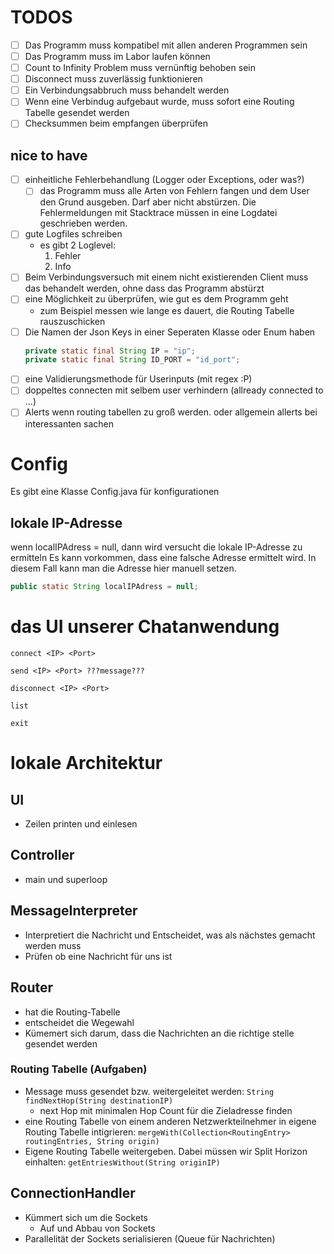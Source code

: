# TODOS
- [ ] Das Programm muss kompatibel mit allen anderen Programmen sein
- [ ] Das Programm muss im Labor laufen können
- [ ] Count to Infinity Problem muss vernünftig behoben sein
- [ ] Disconnect muss zuverlässig funktionieren
- [ ] Ein Verbindungsabbruch muss behandelt werden
- [ ] Wenn eine Verbindug aufgebaut wurde, muss sofort eine Routing Tabelle gesendet werden
- [ ] Checksummen beim empfangen überprüfen
## nice to have
- [ ] einheitliche Fehlerbehandlung (Logger oder Exceptions, oder was?)
	- [ ] das Programm muss alle Arten von Fehlern fangen und dem User den Grund ausgeben. Darf aber nicht abstürzen. Die Fehlermeldungen mit Stacktrace müssen in eine Logdatei geschrieben werden.
- [ ] gute Logfiles schreiben
	- es gibt 2 Loglevel:
		1. Fehler
		2. Info
- [ ] Beim Verbindungsversuch mit einem nicht existierenden Client muss das behandelt werden, ohne dass das Programm abstürzt
- [ ] eine Möglichkeit zu überprüfen, wie gut es dem Programm geht
	- zum Beispiel messen wie lange es dauert, die Routing Tabelle rauszuschicken
- [ ] Die Namen der Json Keys in einer Seperaten Klasse oder Enum haben
	```java
	private static final String IP = "ip";
	private static final String ID_PORT = "id_port";
	```
- [ ] eine Validierungsmethode für Userinputs (mit regex :P)
- [ ] doppeltes connecten mit selbem user verhindern (allready connected to ...)
- [ ] Alerts wenn routing tabellen zu groß werden. oder allgemein allerts bei interessanten sachen

# Config
Es gibt eine Klasse Config.java für konfigurationen

## lokale IP-Adresse
wenn localIPAdress = null, dann wird versucht die lokale IP-Adresse zu ermitteln
Es kann vorkommen, dass eine falsche Adresse ermittelt wird. 
In diesem Fall kann man die Adresse hier manuell setzen.
```java
public static String localIPAdress = null;
```

# das UI unserer Chatanwendung

```
connect <IP> <Port>
```

```
send <IP> <Port> ???message???
```

```
disconnect <IP> <Port>
```

```
list
```

```
exit
```



# lokale Architektur
## UI
- Zeilen printen und einlesen
## Controller
- main und superloop
## MessageInterpreter
- Interpretiert die Nachricht und Entscheidet, was als nächstes gemacht werden muss
- Prüfen ob eine Nachricht für uns ist
## Router
- hat die Routing-Tabelle
- entscheidet die Wegewahl
- Kümemert sich darum, dass die Nachrichten an die richtige stelle gesendet werden
### Routing Tabelle (Aufgaben)
- Message muss gesendet bzw. weitergeleitet werden: `String findNextHop(String destinationIP)`
	- next Hop mit minimalen Hop Count für die Zieladresse finden
- eine Routing Tabelle von einem anderen Netzwerkteilnehmer in eigene Routing Tabelle intigrieren: `mergeWith(Collection<RoutingEntry> routingEntries, String origin)`
- Eigene Routing Tabelle weitergeben. Dabei müssen wir Split Horizon einhalten: `getEntriesWithout(String originIP)`
## ConnectionHandler
- Kümmert sich um die Sockets
	- Auf und Abbau von Sockets
- Parallelität der Sockets serialisieren (Queue für Nachrichten)